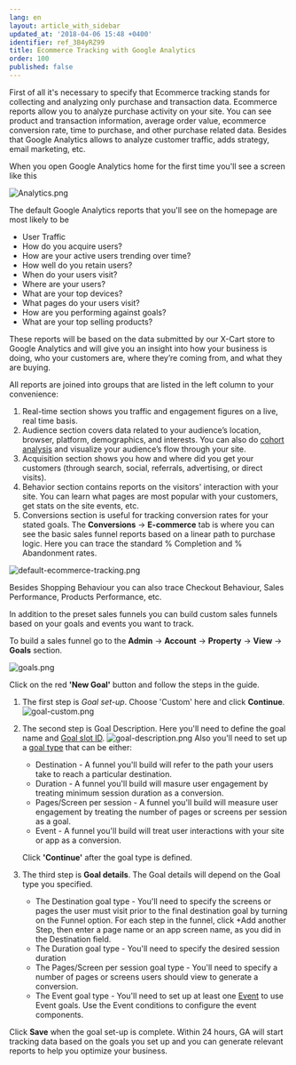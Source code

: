 ```yaml
---
lang: en
layout: article_with_sidebar
updated_at: '2018-04-06 15:48 +0400'
identifier: ref_3B4yRZ99
title: Ecommerce Tracking with Google Analytics
order: 100
published: false
---
```

First of all it's necessary to specify that Ecommerce tracking stands for collecting and analyzing only purchase and transaction data. Ecommerce reports allow you to analyze purchase activity on your site. You can see product and transaction information, average order value, ecommerce conversion rate, time to purchase, and other purchase related data. Besides that Google Analytics allows to analyze customer traffic, adds strategy, email marketing, etc.

When you open Google Analytics home for the first time you'll see a screen like this

![Analytics.png]({{site.baseurl}}/attachments/ref_3B4yRZ99/Analytics.png)

The default Google Analytics reports that you'll see on the homepage are most likely to be 
* User Traffic 
* How do you acquire users?
* How are your active users trending over time?
* How well do you retain users?
* When do your users visit?
* Where are your users?
* What are your top devices?
* What pages do your users visit?
* How are you performing against goals?
* What are your top selling products?

These reports will be based on the data submitted by our X-Cart store to Google Analytics and will give you an insight into how your business is doing, who your customers are, where they’re coming from, and what they are buying.

All reports are joined into groups that are listed in the left column to your convenience: 
1. Real-time section shows you traffic and engagement figures on a live, real time basis.
2. Audience section covers data related to your audience’s location, browser, platform, demographics, and interests. You can also do [cohort analysis](https://support.google.com/analytics/answer/6158745?hl=en "Ecommerce Tracking with Google Analytics") and visualize your audience’s flow through your site.
3. Acquisition section shows you how and where did you get your customers (through search, social, referrals, advertising, or direct visits).
4. Behavior section contains reports on the visitors' interaction with your site. You can learn what pages are most popular with your customers, get stats on the site events, etc.
5. Conversions section is useful for tracking conversion rates for your stated goals. 
  The **Conversions** -> **E-commerce** tab is where you can see the basic sales funnel reports based on a linear path to purchase logic. Here you can trace the standard % Completion and % Abandonment rates.
  
  ![default-ecommerce-tracking.png]({{site.baseurl}}/attachments/ref_3B4yRZ99/default-ecommerce-tracking.png)
  
  
  Besides Shopping Behaviour you can also trace Checkout Behaviour, Sales Performance, Products Performance, etc.

In addition to the preset sales funnels you can build custom sales funnels based on your goals and events you want to track.

To build a sales funnel go to the **Admin** -> **Account** -> **Property** -> **View** -> **Goals** section.

![goals.png]({{site.baseurl}}/attachments/ref_3B4yRZ99/goals.png)

Click on the red **'New Goal'** button and follow the steps in the guide. 
1. The first step is _Goal set-up_. Choose 'Custom' here and click **Continue**.
  ![goal-custom.png]({{site.baseurl}}/attachments/ref_3B4yRZ99/goal-custom.png)

2. The second step is Goal Description.
   Here you'll need to define the goal name and [Goal slot ID](https://support.google.com/analytics/answer/1012040?hl=en&ref_topic=6150889#goal_sets "Ecommerce Tracking with Google Analytics").
   ![goal-description.png]({{site.baseurl}}/attachments/ref_3B4yRZ99/goal-description.png)
   Also you'll need to set up a [goal type](https://support.google.com/analytics/answer/1032415#goal_type "Ecommerce Tracking with Google Analytics") that can be either:
     * Destination - A funnel you'll build will refer to the path your users take to reach a particular destination. 
     * Duration - A funnel you'll build will masure user engagement by treating minimum session duration as a conversion.
     * Pages/Screen per session - A funnel you'll build will measure user engagement by treating the number of pages or screens per session as a goal. 
     * Event - A funnel you'll build will  treat user interactions with your site or app as a conversion. 
   
   Click **'Continue'** after the goal type is defined.  

3. The third step is **Goal details**.
   The Goal details will depend on the Goal type you specified. 
     * The Destination goal type - You'll need to specify the screens or pages the user must visit prior to the final destination goal by turning on the Funnel option. For each step in the funnel, click +Add another Step, then enter a page name or an app screen name, as you did in the Destination field.
     * The Duration goal type - You'll need to specify the desired session duration
     * The Pages/Screen per session goal type - You'll need to specify a number of pages or screens users should view to generate a conversion.
     * The Event goal type - You'll need to set up at least one [Event](https://support.google.com/analytics/answer/1033068?hl=en-GB&utm_id=ad "Ecommerce Tracking with Google Analytics") to use Event goals. Use the Event conditions to configure the event components.
     

Click **Save** when the goal set-up is complete. Within 24 hours, GA will start tracking data based on the goals you set up and you can generate relevant reports to help you optimize your business.


     